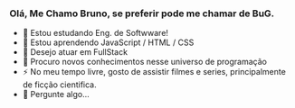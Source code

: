 ### Olá, Me Chamo Bruno, se preferir pode me chamar de BuG.

- 🔭 Estou estudando Eng. de Softwware!
- 🌱 Estou aprendendo JavaScript / HTML / CSS
- 👯 Desejo atuar em FullStack
- 🤔 Procuro novos conhecimentos nesse universo de programação 
- ⚡ No meu tempo livre, gosto de assistir filmes e series, principalmente de ficção cientifica.
- 💬 Pergunte algo...
